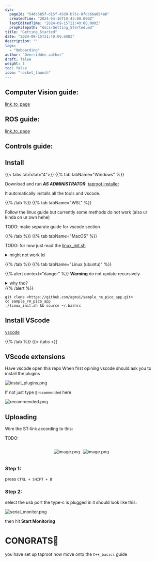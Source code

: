 ```yaml
---
sys:
  pageId: "54dc585f-d15f-45d0-b75c-8fdc66a854a8"
  createdTime: "2024-04-16T19:43:00.000Z"
  lastEditedTime: "2024-09-15T21:40:00.000Z"
  propFilepath: "docs/Getting_Started.md"
title: "Getting_Started"
date: "2024-09-15T21:40:00.000Z"
description: ""
tags:
  - "Onboarding"
author: "Overridden author"
draft: false
weight: 1
toc: false
icon: "rocket_launch"
---
```


## Computer Vision guide:

[link_to_page](86d45bc0-388b-4d26-8848-44f255f73d0e)

## ROS guide:

[link_to_page](3c76c1de-ec8f-46d6-8b0a-294005edc2d5)

## Controls guide:

## Install

{{< tabs tabTotal="4">}}
{{% tab tabName="Windows" %}}

Download and run _**AS ADMINISTRATOR**_: [taproot installer](https://github.com/Thornbots/TeachingFreshies/releases/tag/1.0)

It automatically installs all the tools and vscode.

{{% /tab %}}
{{% tab tabName="WSL" %}}

Follow the linux guide but currently some methods do not work (also ur kinda on ur own hehe)

TODO: make separate guide for vscode section

{{% /tab %}}
{{% tab tabName="MacOS" %}}

TODO: for now just read the [linux_init.sh](https://github.com/agmui/sample_rm_pico_app/blob/main/linux_init.sh)

<details>
<summary>might not work lol</summary>

`brew install libusb pkg-config`

Next install: [vscode](https://code.visualstudio.com/Download)

</details>

{{% /tab %}}
{{% tab tabName="Linux (ubuntu)" %}}

{{% alert context="danger" %}}
**Warning** do not update recursively
<details>
<summary>why tho?</summary>
There are some submodules that may go on for a while (like tinyusb) and I highly
recommend you don't need to get them.
If you want to see what submodules I update just look in `linux_init.sh`
</details>
{{% /alert %}}

```shell
git clone <https://github.com/agmui/sample_rm_pico_app.git>
cd sample_rm_pico_app
./linux_init.sh && source ~/.bashrc
```

## Install VScode

[vscode](https://code.visualstudio.com/Download)

{{% /tab %}}
{{< /tabs >}}

## VScode extensions

Have vscode open this repo
When first opining vscode should ask you to install the plugins

![install_plugins.png](https://prod-files-secure.s3.us-west-2.amazonaws.com/d518164a-d88e-44d1-a4ee-3adb3bd8bce0/89bd30f0-1825-4e77-867b-0a41ce370880/install_plugins.png?X-Amz-Algorithm=AWS4-HMAC-SHA256&X-Amz-Content-Sha256=UNSIGNED-PAYLOAD&X-Amz-Credential=ASIAZI2LB466UKB7SNGX%2F20250213%2Fus-west-2%2Fs3%2Faws4_request&X-Amz-Date=20250213T121342Z&X-Amz-Expires=3600&X-Amz-Security-Token=IQoJb3JpZ2luX2VjEOz%2F%2F%2F%2F%2F%2F%2F%2F%2F%2FwEaCXVzLXdlc3QtMiJIMEYCIQC8mYLosFAet7M9z0Pq0HCzMeBIC3xPQRh4MOpGBrasTAIhAIXfovzi0d0Y05LDxxOoatDOPWoXq8v0iiPtea%2BJbsO1Kv8DCBUQABoMNjM3NDIzMTgzODA1Igx39YDeMeX7mDCsw74q3AMjohZ5PvjWd3kEOIOAl1aplzaKtL6Cc8cz4%2BZQ%2FQF3IYXy0gazzX%2BUGqdxbScYoyzaA7%2FBMmHftkqHaLJRX%2BExc2d%2FkeFTSHUg3YCFwf53FEf%2FkOV3%2FbPbNA%2Fooiv9W89vLuozq1qiKnIMi2YDA2gs4oaTBUqOJDFeD5TC0nbCcxNwYGKaPEIz6bszuMWCDrN6Di9ug8r5PHEgDWj93PDHTpjlXJ%2Fq0%2BzqF5dtt2rPmUIDaO%2F4bGaA9%2FVlo0xTM4Bfkvn5WaiGcv8zbCSHkzWbQPoMO0MMKfc9CThB71lsWdPZxsfYWuUENFNDdgWqA50kpF%2FHiGNIGt%2FQ8X4RE4LrXb8BOMsLulsUuacCbr%2BbnMe%2F600%2Fm%2B58YqXEOOJ%2BF6Q%2FSvCyYwGH6kUL6mySgq3ngHV5g9KutOttLwX9%2FLNHNQIWNcsxah1Q1sqFIfHb2HWxLw9yOaJtipua4mNuxy6m9yEEhg%2ByIDfLZ89zTgqmeUtAaBfLZFV8d3D1p%2Fg4NELI2HBE8JsXIgpd2fp0hPJmvF00J0VHjxexi3SuRFEllyc%2B7%2BmnhxLxj%2BnAkEhJSC7AWatvb0yezOLRABFF1rHe0er1PTGc8jTKfwM6fTRRLTSXitkBBn62H26j3zCswre9BjqkAcLQuDpx8QZcuSsxLiAZLF15Ros0E4S9VEXd8EArb6J3okpPiXcMxUYWlnlL8iuR1I1sCaTbRCltbx73uALLgvP%2BLhsEvyT%2BLMTQkH6QaEzWR3oKmSGJTCHQZWjDO9ncpuRS37Wu28f6IV39gCVk0ceN6radA9IG09ZDdLcMS6NYNIZ79cCHCfxeQpZhRxH5yWKpj89nJhOhCGIgQ0krlEC5inNw&X-Amz-Signature=49e924c1cef474504d6b6d826099fde8b98d7408a0d85b33e7f3cf3526311229&X-Amz-SignedHeaders=host&x-id=GetObject)

If not just type `@recommended` here  

![recommended.png](https://prod-files-secure.s3.us-west-2.amazonaws.com/d518164a-d88e-44d1-a4ee-3adb3bd8bce0/61e661e9-5d85-4dfc-be0d-8d2097a5e793/recommended.png?X-Amz-Algorithm=AWS4-HMAC-SHA256&X-Amz-Content-Sha256=UNSIGNED-PAYLOAD&X-Amz-Credential=ASIAZI2LB466UKB7SNGX%2F20250213%2Fus-west-2%2Fs3%2Faws4_request&X-Amz-Date=20250213T121342Z&X-Amz-Expires=3600&X-Amz-Security-Token=IQoJb3JpZ2luX2VjEOz%2F%2F%2F%2F%2F%2F%2F%2F%2F%2FwEaCXVzLXdlc3QtMiJIMEYCIQC8mYLosFAet7M9z0Pq0HCzMeBIC3xPQRh4MOpGBrasTAIhAIXfovzi0d0Y05LDxxOoatDOPWoXq8v0iiPtea%2BJbsO1Kv8DCBUQABoMNjM3NDIzMTgzODA1Igx39YDeMeX7mDCsw74q3AMjohZ5PvjWd3kEOIOAl1aplzaKtL6Cc8cz4%2BZQ%2FQF3IYXy0gazzX%2BUGqdxbScYoyzaA7%2FBMmHftkqHaLJRX%2BExc2d%2FkeFTSHUg3YCFwf53FEf%2FkOV3%2FbPbNA%2Fooiv9W89vLuozq1qiKnIMi2YDA2gs4oaTBUqOJDFeD5TC0nbCcxNwYGKaPEIz6bszuMWCDrN6Di9ug8r5PHEgDWj93PDHTpjlXJ%2Fq0%2BzqF5dtt2rPmUIDaO%2F4bGaA9%2FVlo0xTM4Bfkvn5WaiGcv8zbCSHkzWbQPoMO0MMKfc9CThB71lsWdPZxsfYWuUENFNDdgWqA50kpF%2FHiGNIGt%2FQ8X4RE4LrXb8BOMsLulsUuacCbr%2BbnMe%2F600%2Fm%2B58YqXEOOJ%2BF6Q%2FSvCyYwGH6kUL6mySgq3ngHV5g9KutOttLwX9%2FLNHNQIWNcsxah1Q1sqFIfHb2HWxLw9yOaJtipua4mNuxy6m9yEEhg%2ByIDfLZ89zTgqmeUtAaBfLZFV8d3D1p%2Fg4NELI2HBE8JsXIgpd2fp0hPJmvF00J0VHjxexi3SuRFEllyc%2B7%2BmnhxLxj%2BnAkEhJSC7AWatvb0yezOLRABFF1rHe0er1PTGc8jTKfwM6fTRRLTSXitkBBn62H26j3zCswre9BjqkAcLQuDpx8QZcuSsxLiAZLF15Ros0E4S9VEXd8EArb6J3okpPiXcMxUYWlnlL8iuR1I1sCaTbRCltbx73uALLgvP%2BLhsEvyT%2BLMTQkH6QaEzWR3oKmSGJTCHQZWjDO9ncpuRS37Wu28f6IV39gCVk0ceN6radA9IG09ZDdLcMS6NYNIZ79cCHCfxeQpZhRxH5yWKpj89nJhOhCGIgQ0krlEC5inNw&X-Amz-Signature=993f76dcf4aecc68df60ec33395f4b6c99adc016484e845b99f58aea51c7706d&X-Amz-SignedHeaders=host&x-id=GetObject)

## Uploading

Wire the ST-link according to this:

TODO:

<div style="display: flex;flex-direction: row; column-gap:10px; max-width: 630px;justify-content: center;">
<div>

![image.png](https://prod-files-secure.s3.us-west-2.amazonaws.com/d518164a-d88e-44d1-a4ee-3adb3bd8bce0/210ecb78-1116-4d7b-b9b7-2292f66fa2c2/image.png?X-Amz-Algorithm=AWS4-HMAC-SHA256&X-Amz-Content-Sha256=UNSIGNED-PAYLOAD&X-Amz-Credential=ASIAZI2LB466UNTL7UGQ%2F20250213%2Fus-west-2%2Fs3%2Faws4_request&X-Amz-Date=20250213T121349Z&X-Amz-Expires=3600&X-Amz-Security-Token=IQoJb3JpZ2luX2VjEOz%2F%2F%2F%2F%2F%2F%2F%2F%2F%2FwEaCXVzLXdlc3QtMiJHMEUCIQDjXI0D7I0RvU%2FWGp92HSdEECRKI%2BStBGhf23SDwzjeWQIgdTTpxI999W6AttBqG%2BUqrX3bNL%2Bdjr5wbweLYJ0S1AAq%2FwMIFRAAGgw2Mzc0MjMxODM4MDUiDHx6c72IFJ%2BjTPKpYircAzyvUvOQIZr5qTK%2BS3mgNefBIJcJqlDwzEJrMSZiw5DhRGvnp5ViwfOng9rdd04Mu9eSz3CrhYoVrQRRL%2BbEwqyznsDpO9XwNvbcsSTqWSCdYZrHLlV6HzbUIPPDQ%2FV60ikM9hS2BvpVjqK5OKfJpPiyN0BbEjjzH%2BMeWsjTmDdczXm3RJQDq65baBd1SdRuY52d5eZOH2chtvhmzeZf1IlaLhw%2F2vNkkTyNh7wcg4YufcuINsrx72seWFCaqeEeaCVjuLGKhC31DGcsZdNG0qocPMnWDhHrKt7lyiVtuW9nl2VBDjklhC8x8%2Fg6o42FWvCFgQERzLZsn1c2kOXRh71X4dp2rLb%2FfAsbQ%2Bzq%2FxO8LLqZnwqzv9XiQmT8iwfuqT0K8M6dvIsTX1YCw3skY20txzx4SakLMuJpzaQ6VisOs339B%2F8613JpYLaZ%2B1wai08%2B4WhOCLhILrQaWJuYMoe6x7maw8ohdEzDiXXj%2FV2rxE6hWLzyZ%2B59IejfTe8mC14LGir4c59c4aXzo3%2BvQ1Hjq7fH4F1EH8x5sIEhcQJqUbqGeklogCAKE1UK1nCu8Lj9NEbxf88rqbj4kMDnA3MmKR%2FR2gCD65aWexbtH%2BMaOAg8PbyLscv6On3dMOHBt70GOqUB9Uo0gdDR8BMojkiCeFKObHHJdJboVbyUThqIrdgL6z3J0BKRp9AMvcVLlV5odMemnNuyToWMS0HAFkTmX%2FX694ndiWE8LOJTaxNhKFD4%2BcizLF14CEIY%2BgUqJxqOyYD4pm4eL2tsGFYp98oQSdRSYvCMg%2BnmIFgmsTShnZZEjClEUwkmuik7c2S4X9nY3zJLlL84MlzL6vNi4f3UFWJ9yDJJ%2BRaW&X-Amz-Signature=9645f871c281d30f2c2faf7d85c6b61bf2e98365db684fd9dda8623ad9caa023&X-Amz-SignedHeaders=host&x-id=GetObject)

</div>
<div>

![image.png](https://prod-files-secure.s3.us-west-2.amazonaws.com/d518164a-d88e-44d1-a4ee-3adb3bd8bce0/33a0fd0f-8ca6-4a86-8e09-26e95ded1fff/image.png?X-Amz-Algorithm=AWS4-HMAC-SHA256&X-Amz-Content-Sha256=UNSIGNED-PAYLOAD&X-Amz-Credential=ASIAZI2LB4665I35OAA4%2F20250213%2Fus-west-2%2Fs3%2Faws4_request&X-Amz-Date=20250213T121350Z&X-Amz-Expires=3600&X-Amz-Security-Token=IQoJb3JpZ2luX2VjEOz%2F%2F%2F%2F%2F%2F%2F%2F%2F%2FwEaCXVzLXdlc3QtMiJHMEUCIEyUD5khKZRtT6uDsxJMVTjSuBEDib5aKfELNxyVZGTlAiEAvN2B1fqGUWsrRKdxq13GuVM6BDT%2B%2FO27mulVGQxCisMq%2FwMIFRAAGgw2Mzc0MjMxODM4MDUiDEAw0F%2FURf1IpwRPnyrcAypeG7D2iTeKtcglX%2Bkebm6LIFZSmQvZgSUFm75uqMYIVwyVbmjpLPUzVG6PHO9dFtAyfbYvoHy%2BFS38dCaQPUiY01RJs0uCGOJlPaYITqNRrg0BrIF9pXPciBHKsrtOrHs52o6Im9geNNCsWtITX3U1G4%2BmsDamaioFIEwr%2B9Ov4EOaD617ouWutTVzZFlndMSxYI4gxiGD1EKNfyRgvX4Pz6sU58EV%2BAu%2BxW9tSg4iDPGbJnucGK6aV0fm5Wjk2S3TvF%2B%2FyURvmSi5a0IDRZErP10wOIgGaLYcOUdtIfGtzrWxAXBX6s%2FecO4dvABF3UA01%2FiYyBeoQkoLZ9HULLSUmb7jv7ijY9TIFjIP0YgHHLNXXWytJIHOrmmLv6gakdRjuLoISWc10U8vutG8Z2lQmJ9Xvik32694jwGoLTphaVoC1sa6hqjG6oPFgxr%2BIH44f4S%2FhbY2SIK3ZUBAvLJZhtFa%2B1hqodxjTVATkahGzc%2Fe218PhbAzy%2BTuwaqW8jH2DdLViglQuQ3b%2Fv2KXGu3nYPqbur8kD0S5yXZocyAwNRhtWybxSxHCmunVq4eVncosQMAD2zRLqkLicYSGHiuRzdds3SOvEG0Uxir6KdjJCB0eEB%2BEpvZM8lsML3Bt70GOqUBgDBHSqa7iwcugOCrQ2mL18fzCtEjWvkTOW4fd1FMbR8ti2IhPUqz%2B%2FVPoKk%2BvqaB%2BW%2FIpuR2VClsmtKArw4h%2B254hyFmYsEbVmcZNrYz3ub%2FkYpvHbeAxXJ5820Rey3rRB39lNQAv6s1bz9J5Ri1CaEG3Y%2BlkqRTwi2vQi78K2C7roDLXdtkPaxM%2F4Y%2F09IDr6Y88WYO9YJ8sV%2FI9DbQ6NmT%2BTrt&X-Amz-Signature=9340ddc7c41bde57f725233d3bce887b2e02e23e985f76f6649b89522b1844bc&X-Amz-SignedHeaders=host&x-id=GetObject)

</div>
</div>

### Step 1:

press `CTRL + SHIFT + B`

### Step 2:

select the usb port the type-c is plugged in it should look like this:

![serial_monitor.png](https://prod-files-secure.s3.us-west-2.amazonaws.com/d518164a-d88e-44d1-a4ee-3adb3bd8bce0/f03f4774-05d4-4393-b6a0-d5efb6d315ab/serial_monitor.png?X-Amz-Algorithm=AWS4-HMAC-SHA256&X-Amz-Content-Sha256=UNSIGNED-PAYLOAD&X-Amz-Credential=ASIAZI2LB466UKB7SNGX%2F20250213%2Fus-west-2%2Fs3%2Faws4_request&X-Amz-Date=20250213T121342Z&X-Amz-Expires=3600&X-Amz-Security-Token=IQoJb3JpZ2luX2VjEOz%2F%2F%2F%2F%2F%2F%2F%2F%2F%2FwEaCXVzLXdlc3QtMiJIMEYCIQC8mYLosFAet7M9z0Pq0HCzMeBIC3xPQRh4MOpGBrasTAIhAIXfovzi0d0Y05LDxxOoatDOPWoXq8v0iiPtea%2BJbsO1Kv8DCBUQABoMNjM3NDIzMTgzODA1Igx39YDeMeX7mDCsw74q3AMjohZ5PvjWd3kEOIOAl1aplzaKtL6Cc8cz4%2BZQ%2FQF3IYXy0gazzX%2BUGqdxbScYoyzaA7%2FBMmHftkqHaLJRX%2BExc2d%2FkeFTSHUg3YCFwf53FEf%2FkOV3%2FbPbNA%2Fooiv9W89vLuozq1qiKnIMi2YDA2gs4oaTBUqOJDFeD5TC0nbCcxNwYGKaPEIz6bszuMWCDrN6Di9ug8r5PHEgDWj93PDHTpjlXJ%2Fq0%2BzqF5dtt2rPmUIDaO%2F4bGaA9%2FVlo0xTM4Bfkvn5WaiGcv8zbCSHkzWbQPoMO0MMKfc9CThB71lsWdPZxsfYWuUENFNDdgWqA50kpF%2FHiGNIGt%2FQ8X4RE4LrXb8BOMsLulsUuacCbr%2BbnMe%2F600%2Fm%2B58YqXEOOJ%2BF6Q%2FSvCyYwGH6kUL6mySgq3ngHV5g9KutOttLwX9%2FLNHNQIWNcsxah1Q1sqFIfHb2HWxLw9yOaJtipua4mNuxy6m9yEEhg%2ByIDfLZ89zTgqmeUtAaBfLZFV8d3D1p%2Fg4NELI2HBE8JsXIgpd2fp0hPJmvF00J0VHjxexi3SuRFEllyc%2B7%2BmnhxLxj%2BnAkEhJSC7AWatvb0yezOLRABFF1rHe0er1PTGc8jTKfwM6fTRRLTSXitkBBn62H26j3zCswre9BjqkAcLQuDpx8QZcuSsxLiAZLF15Ros0E4S9VEXd8EArb6J3okpPiXcMxUYWlnlL8iuR1I1sCaTbRCltbx73uALLgvP%2BLhsEvyT%2BLMTQkH6QaEzWR3oKmSGJTCHQZWjDO9ncpuRS37Wu28f6IV39gCVk0ceN6radA9IG09ZDdLcMS6NYNIZ79cCHCfxeQpZhRxH5yWKpj89nJhOhCGIgQ0krlEC5inNw&X-Amz-Signature=5868fcc0b8af0ed1a2c84eae2d663fe551e67c0be461a6e900fb984f44b00117&X-Amz-SignedHeaders=host&x-id=GetObject)

then hit **Start Monitoring**

# CONGRATS🎉

you have set up taproot now move onto the `C++_basics` guide

